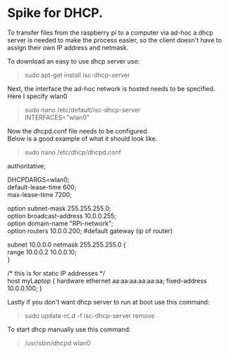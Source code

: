 # Spike for DHCP.<br />
To transfer files from the raspberry pi to a computer via ad-hoc a dhcp server is needed to
make the process easier, so the client doesn't have to assign their own IP address and netmask.

To download an easy to use dhcp server use:

> sudo apt-get install isc-dhcp-server

Next, the interface the ad-hoc network is hosted needs to be specified. Here I specify wlan0

> sudo nano /etc/default/isc-dhcp-server<br />
> INTERFACES="wlan0" 

Now the dhcpd.conf file needs to be configured. <br />
Below is a good example of what it should look like.
 	
> sudo nano /etc/dhcp/dhcpd.conf

authoritative;

DHCPDARGS=wlan0;<br />
default-lease-time 600;<br />
max-lease-time 7200;<br />
 
option subnet-mask 255.255.255.0;<br />
option broadcast-address 10.0.0.255;<br />
option domain-name "RPi-network";<br />
option routers 10.0.0.200; #default gateway (ip of router)<br />
 
subnet 10.0.0.0 netmask 255.255.255.0 { <br />
    range 10.0.0.2 10.0.0.10; <br />
}


 /* this is for static IP addresses */ <br />
host myLaptop { 
    hardware ethernet aa:aa:aa:aa:aa:aa;
    fixed-address 10.0.0.100;
}

Lastly if you don't want dhcp server to run at boot use this command:
> sudo update-rc.d -f isc-dhcp-server remove

To start dhcp manually use this command:
> /usr/sbin/dhcpd wlan0
